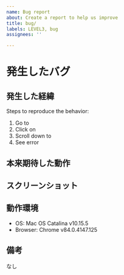 ```yaml
---
name: Bug report
about: Create a report to help us improve
title: bug/
labels: LEVEL3, bug
assignees: ''

---
```


# 発生したバグ


## 発生した経緯

Steps to reproduce the behavior:
1. Go to 
2. Click on 
3. Scroll down to 
4. See error

## 本来期待した動作


## スクリーンショット


## 動作環境

 - OS: Mac OS Catalina v10.15.5
 - Browser: Chrome v84.0.4147.125

## 備考

なし
